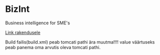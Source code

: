 BizInt
======

Business intelligence for SME's

[Link rakendusele](http://ec2-54-237-8-98.compute-1.amazonaws.com:8080/business)

Build failis(build.xml) peab tomcati pathi ära muutma!!!!
  <property name="tcserver.home" 	value="C:\Users\Siimu\Desktop\apache-tomcat-6.0.37" />
  value väärtuseks peab panema oma arvutis oleva tomcati pathi.
